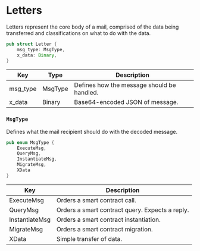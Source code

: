 # Letters

Letters represent the core body of a mail, comprised of the data being transferred and classifications on what to do with the data.&#x20;

```rust
pub struct Letter {
    msg_type: MsgType, 
    x_data: Binary, 
}
```

| Key       | Type    | Description                                 |
| --------- | ------- | ------------------------------------------- |
| msg\_type | MsgType | Defines how the message should be handled.  |
| x\_data   | Binary  | Base64-encoded JSON of message.             |



### `MsgType`

Defines what the mail recipient should do with the decoded message.&#x20;

```rust
pub enum MsgType {
    ExecuteMsg, 
    QueryMsg, 
    InstantiateMsg, 
    MigrateMsg, 
    XData 
}
```

| Key            | Description                                      |
| -------------- | ------------------------------------------------ |
| ExecuteMsg     | Orders a smart contract call.                    |
| QueryMsg       | Orders a smart contract query. Expects a reply.  |
| InstantiateMsg | Orders a smart contract instantiation.           |
| MigrateMsg     | Orders a smart contract migration.               |
| XData          | Simple transfer of data.                         |

